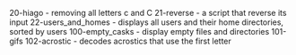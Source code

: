 20-hiago - removing all letters c and C
21-reverse - a script that reverse its input
22-users_and_homes - displays all users and their home directories, sorted by users
100-empty_casks - display empty files and directories
101-gifs
102-acrostic - decodes acrostics that use the first letter
